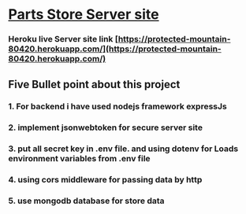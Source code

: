 # [Parts Store Server site](https://protected-mountain-80420.herokuapp.com/)
### Heroku live Server site link [https://protected-mountain-80420.herokuapp.com/](https://protected-mountain-80420.herokuapp.com/)

## Five Bullet point about this project
### 1. For backend i have used nodejs framework expressJs
### 2. implement jsonwebtoken for secure server site
### 3. put all secret key in .env file. and using dotenv for Loads environment variables from .env file
### 4. using cors middleware for passing data by http
### 5. use mongodb database for store data
